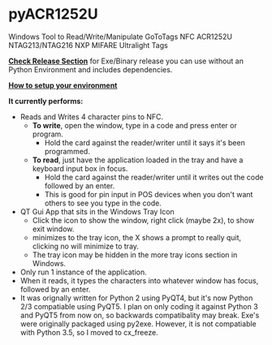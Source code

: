 # pyACR1252U
Windows Tool to Read/Write/Manipulate GoToTags NFC ACR1252U NTAG213/NTAG216 NXP MIFARE Ultralight Tags

**[Check Release Section](https://github.com/AppliedEllipsis/pyACR1252U/releases)** for Exe/Binary release you can use without an Python Environment and includes dependencies.

**[How to setup your environment](how%20to%20setup%20your%20environment.md)** 

**It currently performs:**
* Reads and Writes 4 character pins to NFC.
  * **To write**, open the window, type in a code and press enter or program.
    * Hold the card against the reader/writer until it says it's been programmed.
  * **To read**, just have the application loaded in the tray and have a keyboard input box in focus.
    * Hold the card against the reader/writer until it writes out the code followed by an enter.
    * This is good for pin input in POS devices when you don't want others to see you type in the code.
* QT Gui App that sits in the Windows Tray Icon
  * Click the icon to show the window, right click (maybe 2x), to show exit window.
  * minimizes to the tray icon, the X shows a prompt to really quit, clicking no will minimize to tray.
  * The tray icon may be hidden in the more tray icons section in Windows.
* Only run 1 instance of the application.
* When it reads, it types the characters into whatever window has focus, followed by an enter.
* It was orignally written for Python 2 using PyQT4, but it's now Python 2/3 compatiable using PyQT5. I plan on only coding it against Python 3 and PyQT5 from now on, so backwards compatibality may break.  Exe's were originally packaged using py2exe. However, it is not compatiable with Python 3.5, so I moved to cx_freeze.


